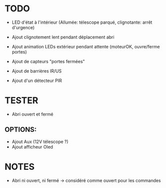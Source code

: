 TODO
====
- LED d'état à l'intérieur (Allumée: télescope parqué, clignotante: arrêt d'urgence)
- Ajout clignotement lent pendant déplacement abri
- Ajout animation LEDs extérieur pendant attente (moteurOK, ouvre/ferme portes)

- Ajout de capteurs "portes fermées"
- Ajout de barrières IR/US
- Ajout d'un détecteur PIR

TESTER
======
- Abri ouvert et fermé 

OPTIONS:
--------
- Ajout Aux (12V télescope ?)
- Ajout afficheur Oled

NOTES
=====
- Abri ni ouvert, ni fermé -> considéré comme ouvert pour les commandes
